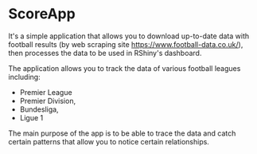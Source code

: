 # ScoreApp

It's a simple application that allows you to download up-to-date data with football results (by web scraping site https://www.football-data.co.uk/), then processes the data to be used in RShiny's dashboard.

The application allows you to track the data of various football leagues including:
- Premier League
- Premier Division,
- Bundesliga,
- Ligue 1
  
The main purpose of the app is to be able to trace the data and catch certain patterns that allow you to notice certain relationships.


